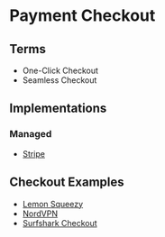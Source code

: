 # Payment Checkout

<!--
https://github.com/topics/checkout
-->

## Terms

- One-Click Checkout
- Seamless Checkout

## Implementations

### Managed

- [Stripe](https://checkout.stripe.dev) <!-- https://github.com/stripe-samples/checkout-one-time-payments -->

## Checkout Examples

- [Lemon Squeezy](https://123done.lemonsqueezy.com/checkout)
- [NordVPN](https://nordcheckout.com/?product_group=nordvpn)
- [Surfshark Checkout](https://order.surfshark.com)

<!--
https://tunnelbear.com/account/upgrade
https://udemy.com/payment/checkout
-->

<!--
https://pay.hotmart.com/P93348868J?bid=1716755028244

https://checkout4.xgrow.com/pt/8e9df1da-b202-4707-9ade-7e2a217719a2/MTk2MDk=?xa=48425

https://brunowego.mercadoshops.com.br/addresses/address-guest?confirmation_url=https%3A%2F%2Fbrunowego.mercadoshops.com.br%2Fms%2Fgz%2Fcheckout%2Fbuy-ms%3F_csrf%3DY1LmxvOa-Y61mV18QZfmdRjVcIRjcydg8-kQ%26mshops_mldataSessionId%3D4f5725ea-18e4-41d7-3d21-9ebd8beb4e9c%26mshops_d2id%3D3d81dbcb-cf5f-4da5-b15b-5592619270fa-s%26mode%3Dpage%26px_variant_id%3D25186%26item_id%3DMLB2098851887%26parent_url%3Dhttps%253A%252F%252Fbrunowego.mercadoshops.com.br%252FMLB-2098851887-tampa-acabamento-central-rack-teto-uno-100184769-_JM%26context%3Dvip-mshops%26channel%3Dmshops%26ms_store%3Dbrunowego.mercadoshops.com.br%26variation%3D173954753712%26quantity%3D1%26_ga%3DML1.1718361925294.1804280533.1718361918%26guest_has_address%3Dtrue%26flow_type%3DGUEST_LOGIN&cancel_url=https%3A%2F%2Fbrunowego.mercadoshops.com.br%2FMLB-2098851887-tampa-acabamento-central-rack-teto-uno-100184769-_JM
-->
